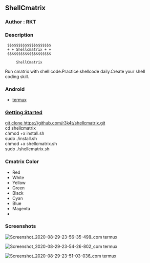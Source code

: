 <h2>ShellCmatrix</h2>

### Author : RKT ###

### Description ###

   
     $$$$$$$$$$$$$$$$$$$$
     + + Shellcmatrix + +
     $$$$$$$$$$$$$$$$$$$$

         ShellCmatrix

Run cmatrix with shell code.Practice shellcode daily.Create your shell coding skill.

### Android ###

<ul>
<li><a href="https://termux.com">termux</li>
</ul>

### Getting Started ###

git clone https://github.com/r3k4t/shellcmatrix.git
<br>
cd shellcmatrix
<br>
chmod +x install.sh
<br>
sudo ./install.sh
<br>
chmod +x shellcmatrix.sh
<br>
sudo ./shellcmatrix.sh


### Cmatrix Color ###

<ul>
<li>Red</li>
<li>White</li>
<li>Yellow</li>
<li>Green</li>
<li>Black</li>
<li>Cyan</li>
<li>Blue</li>
<li>Magenta<li>
</ul>

### Screenshots ###

![Screenshot_2020-08-29-23-56-35-498_com termux](https://user-images.githubusercontent.com/69615463/91643599-894f8b00-ea56-11ea-8524-68e0ad14b569.jpg)

![Screenshot_2020-08-29-23-54-26-802_com termux](https://user-images.githubusercontent.com/69615463/91643610-ad12d100-ea56-11ea-94a1-c9a1f6e9bd97.jpg)

![Screenshot_2020-08-29-23-51-03-036_com termux](https://user-images.githubusercontent.com/69615463/91643619-c61b8200-ea56-11ea-9f51-ca8831eaa7e2.jpg)

